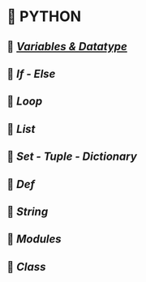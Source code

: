# 🐍 PYTHON
## 📖 *[Variables & Datatype](https://github.com/ltaamlee/PYTHON/tree/main/Variables%20%26%20DataType)*
## 📖 *If - Else*
## 📖 *Loop*
## 📖 *List*
## 📖 *Set - Tuple - Dictionary*
## 📖 *Def*
## 📖 *String*
## 📖 *Modules*
## 📖 *Class*
